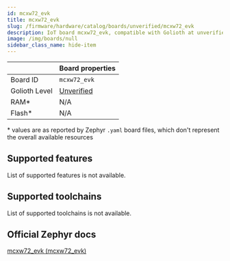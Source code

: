 ```yaml
---
id: mcxw72_evk
title: mcxw72_evk
slug: /firmware/hardware/catalog/boards/unverified/mcxw72_evk
description: IoT board mcxw72_evk, compatible with Golioth at unverified level.
image: /img/boards/null
sidebar_class_name: hide-item
---
```


[//]: # (This is an auto-generated file, do not edit! Changes to it will be lost upon re-generation)



|                | Board properties     |
| -------------  | -------------------- |
| Board ID       | `mcxw72_evk` |
| Golioth Level  | [Unverified](/firmware/hardware#unverified-boards) |
| RAM*           | N/A |
| Flash*         | N/A |

\* values are as reported by Zephyr `.yaml` board files, which don't represent the overall available resources



## Supported features

List of supported features is not available.

## Supported toolchains

List of supported toolchains is not available.

## Official Zephyr docs

[mcxw72_evk (mcxw72_evk)](https://docs.zephyrproject.org/latest/boards/nxp/mcxw72_evk/doc/index.html)
